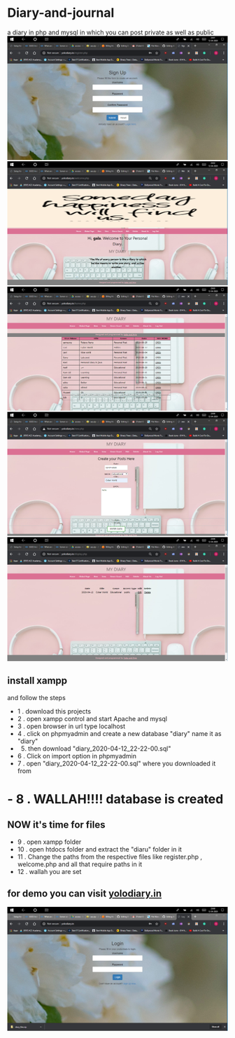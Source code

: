 # Diary-and-journal
a diary in php and mysql in which you can post private as well as public 
![alt text](2.PNG)
![alt text](3.PNG)
![alt text](4.PNG)
![alt text](5.PNG)
![alt text](6.PNG)


## install xampp
and follow the steps
- 1 . download this projects 
- 2 . open xampp control and start Apache and mysql
- 3 . open browser in url type localhost
- 4 . click on phpmyadmin and create a new database "diary" name it as "diary"
- 5. then download "diary_2020-04-12_22-22-00.sql"
- 6 . Click on import option in phpmyadmin
- 7 . open "diary_2020-04-12_22-22-00.sql" where you downloaded it from 
# - 8 . WALLAH!!!! database is created
## NOW it's time for files 
- 9 . open xampp folder 
- 10 . open htdocs folder and extract the "diaru" folder in it 
- 11 . Change the paths from the respective files like register.php , welcome.php and all that require paths in it 
- 12 . wallah you are set 
## for demo you can visit [yolodiary.in](http://www.yolodiary.in/) 
![alt text](1.PNG)
